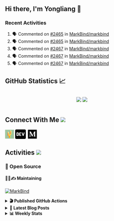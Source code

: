 ## Hi there, I'm Yongliang 👋

### Recent Activities

<!--START_SECTION:activity-->
1. 🗣 Commented on [#2465](https://github.com/MarkBind/markbind/pull/2465#issuecomment-2010918883) in [MarkBind/markbind](https://github.com/MarkBind/markbind)
2. 🗣 Commented on [#2465](https://github.com/MarkBind/markbind/pull/2465#issuecomment-2008328606) in [MarkBind/markbind](https://github.com/MarkBind/markbind)
3. 🗣 Commented on [#2467](https://github.com/MarkBind/markbind/issues/2467#issuecomment-2003123902) in [MarkBind/markbind](https://github.com/MarkBind/markbind)
4. 🗣 Commented on [#2467](https://github.com/MarkBind/markbind/issues/2467#issuecomment-2003001456) in [MarkBind/markbind](https://github.com/MarkBind/markbind)
5. 🗣 Commented on [#2467](https://github.com/MarkBind/markbind/issues/2467#issuecomment-2002664012) in [MarkBind/markbind](https://github.com/MarkBind/markbind)
<!--END_SECTION:activity-->

## GitHub Statistics :chart_with_upwards_trend:
<div align="center">
<div style="display: flex; align-items: center; justify-content: center;">

[![](https://github-readme-stats-tlylt.vercel.app/api?username=tlylt&show_icons=true&theme=tokyonight&hide_border=true&locale=en)](https://github.com/tlylt)
[![](https://github-readme-streak-stats.herokuapp.com/?user=tlylt&theme=tokyonight&hide_border=true)](https://github.com/tlylt)
</div>
</div>

## Connect With Me <img src="https://media.giphy.com/media/2wh5K5yE3ulp3xgYcG/giphy-downsized.gif" width="30">

<a href="https://www.yongliangliu.com/" target="_blank"><img align="center" src="static/site-icon.png" alt="yongliangliu.com" height="29" width="29" /></a>
<a href="https://dev.to/tlylt" target="_blank"><img align="center" src="static/dev-badge.svg" alt="dev.to/tlylt" height="35" width="35" /></a>
<a href="https://tlylt.medium.com" target="_blank"><img align="center" src="static/medium.png" alt="tlylt.medium.com" height="35" width="35" /></a>

## Activities <img src="https://media.giphy.com/media/WUlplcMpOCEmTGBtBW/giphy.gif" width="30">

### 🔭 Open Source

#### 👷‍♂️✍️ Maintaining
[![MarkBind](https://github-readme-stats-tlylt.vercel.app/api/pin/?username=markbind&repo=markbind)](https://github.com/MarkBind/markbind)

<details>
<summary> <b>🎬 Published GitHub Actions </b> </summary>

[![install-graphviz](https://github-readme-stats-tlylt.vercel.app/api/pin/?username=tlylt&repo=install-graphviz)](https://github.com/tlylt/install-graphviz)

[![reposense-action](https://github-readme-stats-tlylt.vercel.app/api/pin/?username=tlylt&repo=reposense-action)](https://github.com/tlylt/reposense-action)

[![markbin-action](https://github-readme-stats-tlylt.vercel.app/api/pin/?username=markbind&repo=markbind-action)](https://github.com/MarkBind/markbind-action)

</details>

<details>
<summary> <b>📕 Latest Blog Posts</b> </summary>

<!-- BLOG-POST-LIST:START -->
- [The 2 x 2 problem](https://yongliangliu.com/blog/2x2-problem)
- [On Keeping Task Descriptions Up to Date](https://yongliangliu.com/blog/on-keeping-task-descriptions-up-to-date)
- [Easy vs Right](https://yongliangliu.com/blog/easy-vs-right)
- [The Prebound Method and Sentinel Object Pattern in Python](https://yongliangliu.com/blog/prebound-sentinel-pattern-in-python)
- [Software Problems - Exceptions](https://yongliangliu.com/blog/software-problems-exceptions)
<!-- BLOG-POST-LIST:END -->

</details>

<details>
<summary> <b>📊 Weekly Stats</b> </summary>

<!--START_SECTION:waka-->
![Code Time](http://img.shields.io/badge/Code%20Time-1%2C198%20hrs%205%20mins-blue)

**🐱 My GitHub Data** 

> 📦 666.7 kB Used in GitHub's Storage 
 > 
> 🏆 229 Contributions in the Year 2024
 > 
> 🚫 Not Opted to Hire
 > 
> 📜 170 Public Repositories 
 > 
> 🔑 41 Private Repositories 
 > 
**I'm an Early 🐤** 

```text
🌞 Morning                3994 commits        ███████░░░░░░░░░░░░░░░░░░   29.67 % 
🌆 Daytime                3624 commits        ███████░░░░░░░░░░░░░░░░░░   26.92 % 
🌃 Evening                5006 commits        █████████░░░░░░░░░░░░░░░░   37.19 % 
🌙 Night                  836 commits         ██░░░░░░░░░░░░░░░░░░░░░░░   06.21 % 
```
📅 **I'm Most Productive on Sunday** 

```text
Monday                   1779 commits        ███░░░░░░░░░░░░░░░░░░░░░░   13.22 % 
Tuesday                  1921 commits        ████░░░░░░░░░░░░░░░░░░░░░   14.27 % 
Wednesday                2174 commits        ████░░░░░░░░░░░░░░░░░░░░░   16.15 % 
Thursday                 1631 commits        ███░░░░░░░░░░░░░░░░░░░░░░   12.12 % 
Friday                   1705 commits        ███░░░░░░░░░░░░░░░░░░░░░░   12.67 % 
Saturday                 2075 commits        ████░░░░░░░░░░░░░░░░░░░░░   15.42 % 
Sunday                   2175 commits        ████░░░░░░░░░░░░░░░░░░░░░   16.16 % 
```


📊 **This Week I Spent My Time On** 

```text
🕑︎ Time Zone: Asia/Singapore

💬 Programming Languages: 
Markdown                 5 mins              █████████████████████████   100.00 % 
```


 Last Updated on 22/03/2024 00:41:52 UTC
<!--END_SECTION:waka-->

</details>
